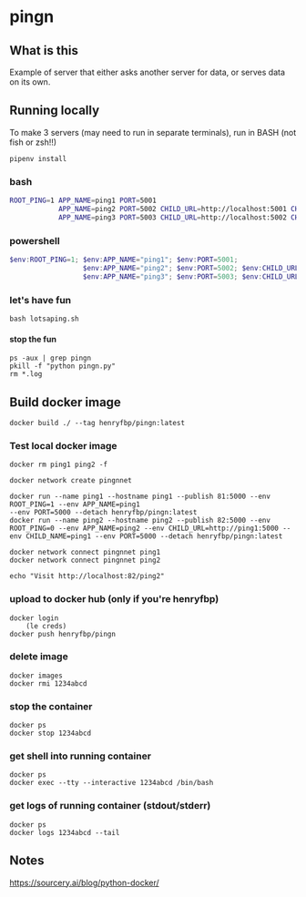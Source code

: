 # pingn

## What is this

Example of server that either asks another server for data, or serves data on its own.

## Running locally

To make 3 servers (may need to run in separate terminals), run in BASH (not fish or zsh!!)

    pipenv install

### bash

```sh
ROOT_PING=1 APP_NAME=ping1 PORT=5001                                                  pipenv run python pingn.py
            APP_NAME=ping2 PORT=5002 CHILD_URL=http://localhost:5001 CHILD_NAME=ping1 pipenv run python pingn.py
            APP_NAME=ping3 PORT=5003 CHILD_URL=http://localhost:5002 CHILD_NAME=ping2 pipenv run python pingn.py
```

### powershell

```ps1
$env:ROOT_PING=1; $env:APP_NAME="ping1"; $env:PORT=5001;                                                                  pipenv run python pingn.py
                  $env:APP_NAME="ping2"; $env:PORT=5002; $env:CHILD_URL="http://localhost:5001"; $env:CHILD_NAME="ping1"; pipenv run python pingn.py
                  $env:APP_NAME="ping3"; $env:PORT=5003; $env:CHILD_URL="http://localhost:5002"; $env:CHILD_NAME="ping2"; pipenv run python pingn.py
```

### let's have fun

    bash lotsaping.sh

#### stop the fun

    ps -aux | grep pingn
    pkill -f "python pingn.py"
    rm *.log

## Build docker image

    docker build ./ --tag henryfbp/pingn:latest

### Test local docker image

    docker rm ping1 ping2 -f

    docker network create pingnnet

    docker run --name ping1 --hostname ping1 --publish 81:5000 --env ROOT_PING=1 --env APP_NAME=ping1                                                          --env PORT=5000 --detach henryfbp/pingn:latest
    docker run --name ping2 --hostname ping2 --publish 82:5000 --env ROOT_PING=0 --env APP_NAME=ping2 --env CHILD_URL=http://ping1:5000 --env CHILD_NAME=ping1 --env PORT=5000 --detach henryfbp/pingn:latest

    docker network connect pingnnet ping1
    docker network connect pingnnet ping2

    echo "Visit http://localhost:82/ping2"

### upload to docker hub (only if you're henryfbp)

    docker login
        (le creds)
    docker push henryfbp/pingn

### delete image

    docker images
    docker rmi 1234abcd

### stop the container

    docker ps
    docker stop 1234abcd

### get shell into running container

    docker ps
    docker exec --tty --interactive 1234abcd /bin/bash

### get logs of running container (stdout/stderr)

    docker ps
    docker logs 1234abcd --tail

## Notes

https://sourcery.ai/blog/python-docker/

